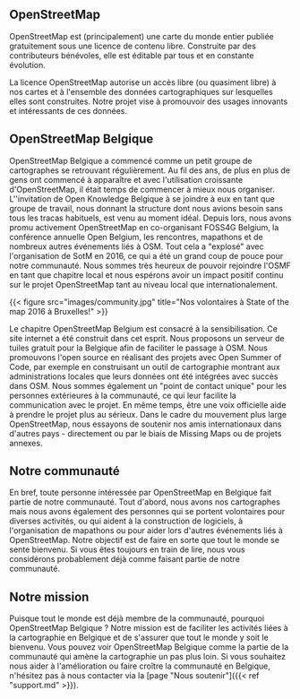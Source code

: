 ## OpenStreetMap

OpenStreetMap est (principalement) une carte du monde entier publiée gratuitement sous une licence de contenu libre. Construite par des contributeurs bénévoles, elle est éditable par tous et en constante évolution.

La licence OpenStreetMap autorise un accès libre (ou quasiment libre) à nos cartes et à l'ensemble des données cartographiques sur lesquelles elles sont construites. Notre projet vise à promouvoir des usages innovants et intéressants de ces données.

## OpenStreetMap Belgique

OpenStreetMap Belgique a commencé comme un petit groupe de cartographes se retrouvant régulièrement. Au fil des ans, de plus en plus de gens ont commencé à apparaître et avec l'utilisation croissante d'OpenStreetMap, il était temps de commencer à mieux nous organiser. L''invitation de Open Knowledge Belgique à se joindre à eux en tant que groupe de travail, nous donnant la structure dont nous avions besoin sans tous les tracas habituels, est venu au moment idéal. Depuis lors, nous avons promu activement OpenStreetMap en co-organisant FOSS4G Belgium, la conférence annuelle Open Belgium, les rencontres, mapathons et de nombreux autres événements liés à OSM. Tout cela a "explosé" avec l'organisation de SotM en 2016, ce qui a été un grand coup de pouce pour notre communauté. Nous sommes très heureux de pouvoir rejoindre l'OSMF en tant que chapitre local et nous espérons avoir un impact positif continu sur le projet OpenStreetMap tant au niveau local que internationalement.

{{< figure src="images/community.jpg" title="Nos volontaires à State of the map 2016 à Bruxelles!" >}}

Le chapitre OpenStreetMap Belgium est consacré à la sensibilisation. Ce site internet a été construit dans cet esprit. Nous proposons un serveur de tuiles gratuit pour la Belgique afin de faciliter le passage à OSM. Nous promouvons l'open source en réalisant des projets avec Open Summer of Code, par exemple en construisant un outil de cartographie montrant aux administrations locales que leurs données ont été intégrées avec succès dans OSM. Nous sommes également un "point de contact unique" pour les personnes extérieures à la communauté, ce qui leur facilite la communication avec le projet. En même temps, être une voix officielle aide à prendre le projet plus au sérieux. Dans le cadre du mouvement plus large OpenStreetMap, nous essayons de soutenir nos amis internationaux dans d'autres pays - directement ou par le biais de Missing Maps ou de projets annexes.

## Notre communauté

En bref, toute personne intéressée par OpenStreetMap en Belgique fait partie de notre communauté. Tout d'abord, nous avons nos cartographes mais nous avons également des personnes qui se portent volontaires pour diverses activités, ou qui aident à la construction de logiciels, à l'organisation de mapathons ou pour aider lors d'autres événements liés à OpenStreetMap. Notre objectif est de faire en sorte que tout le monde se sente bienvenu. Si vous êtes toujours en train de lire, nous vous considérons probablement déjà comme faisant partie de notre communauté.

## Notre mission

Puisque tout le monde est déjà membre de la communauté, pourquoi OpenStreetMap Belgique ? Notre mission est de faciliter les activités liées à la cartographie en Belgique et de s'assurer que tout le monde y soit le bienvenu. Vous pouvez voir OpenStreetMap Belgique comme la partie de la communauté qui amène la cartographie un pas plus loin. Si vous souhaitez nous aider à l'amélioration ou faire croître la communauté en Belgique, n'hésitez pas à nous contacter via la [page "Nous soutenir"]({{< ref "support.md" >}}).
